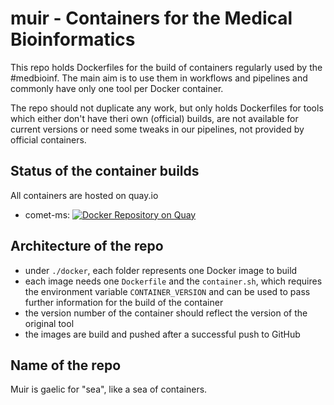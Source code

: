 # muir - Containers for the Medical Bioinformatics

This repo holds Dockerfiles for the build of containers regularly used by the #medbioinf. The main aim is to use them in workflows and pipelines and commonly have only one tool per Docker container.

The repo should not duplicate any work, but only holds Dockerfiles for tools which either don't have theri own (official) builds, are not available for current versions or need some tweaks in our pipelines, not provided by official containers.

## Status of the container builds
All containers are hosted on quay.io

- comet-ms: [![Docker Repository on Quay](https://quay.io/repository/medbioinf/comet-ms/status "Docker Repository on Quay")](https://quay.io/repository/medbioinf/comet-ms)

## Architecture of the repo
- under `./docker`, each folder represents one Docker image to build
- each image needs one `Dockerfile` and the `container.sh`, which requires the environment variable `CONTAINER_VERSION` and can be used to pass further information for the build of the container
- the version number of the container should reflect the version of the original tool
- the images are build and pushed after a successful push to GitHub

## Name of the repo
Muir is gaelic for "sea", like a sea of containers.

